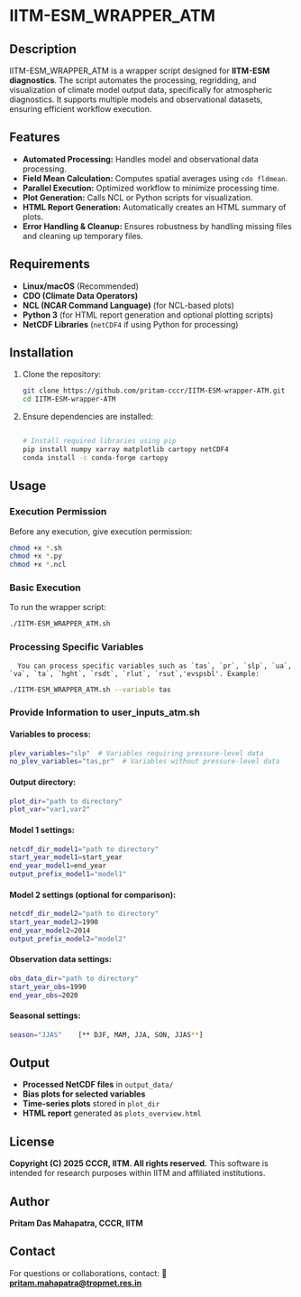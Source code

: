 # IITM-ESM\_WRAPPER\_ATM

## Description

IITM-ESM\_WRAPPER\_ATM is a wrapper script designed for **IITM-ESM diagnostics**. 
The script automates the processing, regridding, and visualization of climate model output data, specifically for atmospheric diagnostics. 
It supports multiple models and observational datasets, ensuring efficient workflow execution.

## Features

- **Automated Processing:** Handles model and observational data processing.
- **Field Mean Calculation:** Computes spatial averages using `cdo fldmean`.
- **Parallel Execution:** Optimized workflow to minimize processing time.
- **Plot Generation:** Calls NCL or Python scripts for visualization.
- **HTML Report Generation:** Automatically creates an HTML summary of plots.
- **Error Handling & Cleanup:** Ensures robustness by handling missing files and cleaning up temporary files.

## Requirements

- **Linux/macOS** (Recommended)
- **CDO (Climate Data Operators)**
- **NCL (NCAR Command Language)** (for NCL-based plots)
- **Python 3** (for HTML report generation and optional plotting scripts)
- **NetCDF Libraries** (`netCDF4` if using Python for processing)

## Installation

1. Clone the repository:
   ```bash
   git clone https://github.com/pritam-cccr/IITM-ESM-wrapper-ATM.git
   cd IITM-ESM-wrapper-ATM
   ```
2. Ensure dependencies are installed:
   ```bash
   
   # Install required libraries using pip
   pip install numpy xarray matplotlib cartopy netCDF4
   conda install -c conda-forge cartopy

   ```

## Usage

### **Execution Permission**

Before any execution, give execution permission:

```bash
chmod +x *.sh
chmod +x *.py
chmod +x *.ncl
```

### **Basic Execution**

To run the wrapper script:

```bash
./IITM-ESM_WRAPPER_ATM.sh
```

### **Processing Specific Variables**

      You can process specific variables such as `tas`, `pr`, `slp`, `ua`, `va`, `ta`, `hght`, `rsdt`, `rlut`, `rsut`,'evspsbl'. Example:

```bash
./IITM-ESM_WRAPPER_ATM.sh --variable tas
```

### **Provide Information to user_inputs_atm.sh**

#### Variables to process:

```bash
plev_variables="slp"  # Variables requiring pressure-level data
no_plev_variables="tas,pr"  # Variables without pressure-level data
```

#### Output directory:

```bash
plot_dir="path to directory"
plot_var="var1,var2"
```

#### Model 1 settings:

```bash
netcdf_dir_model1="path to directory"
start_year_model1=start_year
end_year_model1=end_year
output_prefix_model1="model1"
```

#### Model 2 settings (optional for comparison):

```bash
netcdf_dir_model2="path to directory"
start_year_model2=1990
end_year_model2=2014
output_prefix_model2="model2"
```

#### Observation data settings:

```bash
obs_data_dir="path to directory"
start_year_obs=1990
end_year_obs=2020
```

#### Seasonal settings:

```bash
season="JJAS"    [** DJF, MAM, JJA, SON, JJAS**]
```

## Output

- **Processed NetCDF files** in `output_data/`
- **Bias plots for selected variables**
- **Time-series plots** stored in `plot_dir`
- **HTML report** generated as `plots_overview.html`

## License

**Copyright (C) 2025 CCCR, IITM. All rights reserved.** This software is intended for research purposes within IITM and affiliated institutions.

## Author
**Pritam Das Mahapatra, CCCR, IITM**

## Contact

For questions or collaborations, contact: 📧 [**pritam.mahapatra@tropmet.res.in**](mailto\:pritam.mahapatra@tropmet.res.in)


